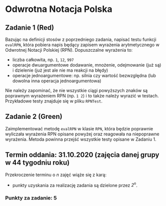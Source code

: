# Odwrotna Notacja Polska

## Zadanie 1 (Red)
Bazując na definicji stosów z poprzedniego zadania,
napisać testu funkcji `evalRPN`, która pobiera napis będący zapisem wyrażenia arytmetycznego 
w Odwrotnej Notacji Polskiej (RPN). Dopuszczalne wyrażenia to:
- liczba całkowita, np. `1`, `12`, `997`
- operacje dwuargumentowe dodawanie, mnożenie, odejmowanie (już są) i dzielenie (już jest ale nie ma reakcji na błędy)
- operacje jednoargumentowe: np. silnia czy wartość bezwzględna (lub dowolna inna operacja jednoargumentowa)

Nie należy zapominać, że nie wszystkie ciągi powyższych znaków są poprawnym 
wyrażeniem RPN (np. `1 2`) i to także należy wyrazić w testach. 
Przykładowe testy znajduje się w pliku `RPNTest`.

## Zadanie 2 (Green)
Zaimplementować metodę `evalRPN` w klasie `RPN`, 
która będzie poprawnie wyliczała wyrażenia RPN opisane powyżej 
oraz reagowała na niepoprawne wyrażenia. Metoda powinna przejść wszystkie testy 
opisane w Zadaniu 1.

## Termin oddania: 31.10.2020 (zajęcia danej grupy w 44 tygodniu roku)
Przekroczenie terminu o *n* zajęć wiąże się z karą:
- punkty uzyskania za realizację zadania są dzielone przez *2<sup>n</sup>*.

### Punkty za zadanie: 5
